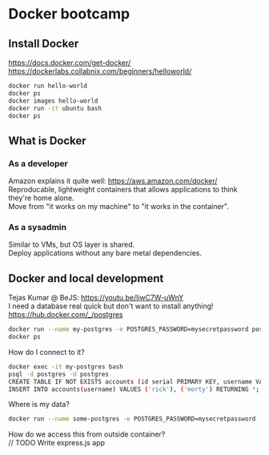 # Docker bootcamp
## Install Docker
https://docs.docker.com/get-docker/  
https://dockerlabs.collabnix.com/beginners/helloworld/  
```bash
docker run hello-world
docker ps
docker images hello-world
docker run -it ubuntu bash
docker ps
```

## What is Docker
### As a developer
Amazon explains it quite well: https://aws.amazon.com/docker/  
Reproducable, lightweight containers that allows applications to think they're home alone.  
Move from "it works on my machine" to "it works in the container".  

### As a sysadmin
Similar to VMs, but OS layer is shared.  
Deploy applications without any bare metal dependencies.  

## Docker and local development
Tejas Kumar @ BeJS: https://youtu.be/liwC7W-uWnY  
I need a database real quick but don't want to install anything!  
https://hub.docker.com/_/postgres  
```bash
docker run --name my-postgres -e POSTGRES_PASSWORD=mysecretpassword postgres
docker ps
```
How do I connect to it?
```bash
docker exec -it my-postgres bash
psql -d postgres -U postgres
CREATE TABLE IF NOT EXISTS accounts (id serial PRIMARY KEY, username VARCHAR (255) UNIQUE NOT NULL);
INSERT INTO accounts(username) VALUES ('rick'), ('morty') RETURNING *;
```
Where is my data?  
```bash
docker run --name some-postgres -e POSTGRES_PASSWORD=mysecretpassword -v ./postgres-data:/var/lib/postgresql/data postgres
```
How do we access this from outside container?  
// TODO Write express.js app
